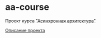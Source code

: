 # aa-course
Проект курса ["Асинхронная архитектура"](https://education.borshev.com/architecture)

[Описание проекта](./Description.md)
